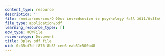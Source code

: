 ```yaml
---
content_type: resource
description: ''
file: /media/courses/9-00sc-introduction-to-psychology-fall-2011/0c35c07df8768b35cee6eab51e500b48_SjjGiqf96rI.pdf
file_type: application/pdf
learning_resource_types: []
ocw_type: OCWFile
resourcetype: Document
title: 3play pdf file
uid: 0c35c07d-f876-8b35-cee6-eab51e500b48
---
```

